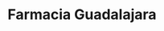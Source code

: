 ---
title: "Farmacia Guadalajara"
url: /ciudad-manuel-doblado/farmacia-guadalajara/
shop: Drogerie
---